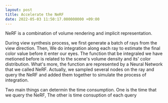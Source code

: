 ```yaml
---
layout: post
title: Accelerate the NeRF
date: 2022-05-03 11:50:17.000000000 +09:00
---
```


NeRF is a combination of volume rendering and implicit representation. 

During view synthesis process, we first generate a batch of rays from the view direction. Then, We do integration along each ray to estimate the final color value before it enter our eyes. The function that be integraled we have metioned before is related to the scene's volume density and its' color distribution. What's more, the function are represented by a Neural Network that we called NeRF. Actually, we sampled several nodes on the ray and query the NeRF and added them together to simulate the process of integration.

Two main things can determin the time consumption. One is the time that we query the NeRF, The other is time consuption of each query